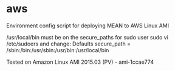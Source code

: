 # aws
Environment config script for deploying MEAN to AWS Linux AMI

/usr/local/bin must be on the secure_paths for sudo user
sudo vi /etc/sudoers and change: Defaults    secure_path = /sbin:/bin:/usr/sbin:/usr/bin:/usr/local/bin

Tested on Amazon Linux AMI 2015.03 (PV) - ami-1ccae774
